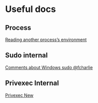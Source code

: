 # Useful docs


## Process

[Reading another process’s environment](https://blogs.msdn.microsoft.com/matt_pietrek/2004/08/25/reading-another-processs-environment/ )

## Sudo internal

[Comments about Windows sudo @fcharlie](https://github.com/microsoft/terminal/issues/146#issuecomment-515812461)

## Privexec Internal

[Privexec New](https://forcemz.net/windows/2018/12/01/PrivexecNew/)
